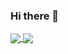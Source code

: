 ### Hi there 👋

<a href="https://github.com/tiagocampo/github-readme-stats">
  <img align="center" src="https://github-readme-stats.vercel.app/api?username=tiagocampo&count_private=true&show_icons=true&theme=dracula" />
</a>
<a href="https://github.com/tiagocampo/convoychat">
  <img align="center" src="https://github-readme-stats.vercel.app/api/top-langs/?username=tiagocampo&layout=compact" />
</a>

<!--
**tiagocampo/tiagocampo** is a ✨ _special_ ✨ repository because its `README.md` (this file) appears on your GitHub profile.

Here are some ideas to get you started:

- 🔭 I’m currently working on ...
- 🌱 I’m currently learning ...
- 👯 I’m looking to collaborate on ...
- 🤔 I’m looking for help with ...
- 💬 Ask me about ...
- 📫 How to reach me: ...
- 😄 Pronouns: ...
- ⚡ Fun fact: ...
-->
